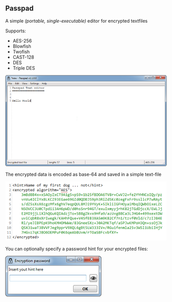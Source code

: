 Passpad
-------

A simple *(portable, single-executable)* editor for encrypted textfiles

Supports:

 - AES-256
 - Blowfish
 - Twofish
 - CAST-128
 - DES
 - Triple DES

![MainWindow](https://raw.githubusercontent.com/Mikescher/Passpad/master/README-DATA/main.png)

The encrypted data is encoded as base-64 and saved in a simple text-file

![MainWindow](https://raw.githubusercontent.com/Mikescher/Passpad/master/README-DATA/fileformat.png)

You can optionally specify a password hint for your encrypted files:

![MainWindow](https://raw.githubusercontent.com/Mikescher/Passpad/master/README-DATA/hint.png)
